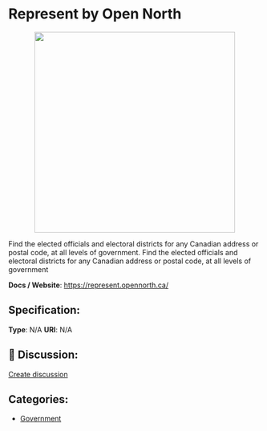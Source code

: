 # Represent by Open North
<p align="center">
    <img width="400" src="https://raw.githubusercontent.com/apis-list/apis-list/main/apis/represent-by-open-north/logo_256x256.png" />
</p>

Find the elected officials and electoral districts for any Canadian address or postal code, at all levels of government.  Find the elected officials and electoral districts for any Canadian address or postal code, at all levels of government

**Docs / Website**: https://represent.opennorth.ca/

## Specification:
**Type**:  N/A 
**URI**:  N/A 

## 💬 Discussion:
[Create discussion](https://github.com/apis-list/apis-list/discussions/new)

## Categories:
- [Government](https://github.com/apis-list/apis-list#government)



